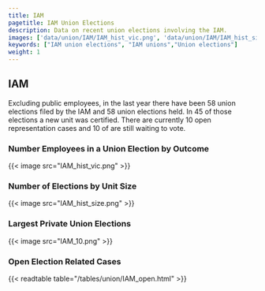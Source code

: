 ```yaml
---
title: IAM
pagetitle: IAM Union Elections
description: Data on recent union elections involving the IAM.
images: ['data/union/IAM/IAM_hist_vic.png', 'data/union/IAM/IAM_hist_size.png', 'data/union/IAM/IAM_10.png']
keywords: ["IAM union elections", "IAM unions","Union elections"]
weight: 1
---
```

##  IAM

Excluding public employees, in the last year there have been 58 union elections filed by the IAM and 58 union elections held. In 45 of those elections a new unit was certified. There are currently 10 open representation cases and 10 of are still waiting to vote.

### Number Employees in a Union Election by Outcome
{{< image src="IAM_hist_vic.png" >}}

### Number of Elections by Unit Size
{{< image src="IAM_hist_size.png" >}}

### Largest Private Union Elections
{{< image src="IAM_10.png" >}}

### Open Election Related Cases
{{< readtable table="/tables/union/IAM_open.html" >}}

